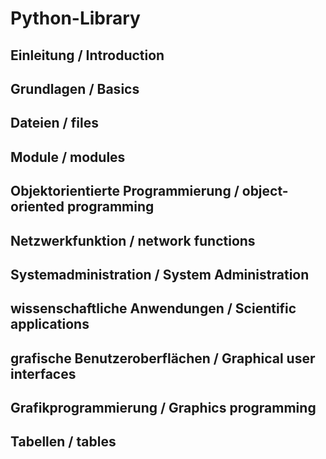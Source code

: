 # Python-Library

## Einleitung / Introduction



## Grundlagen / Basics





## Dateien / files



## Module / modules


## Objektorientierte Programmierung / object-oriented programming




## Netzwerkfunktion / network functions



## Systemadministration / System Administration



## wissenschaftliche Anwendungen / Scientific applications



## grafische Benutzeroberflächen / Graphical user interfaces


## Grafikprogrammierung / Graphics programming


## Tabellen / tables

